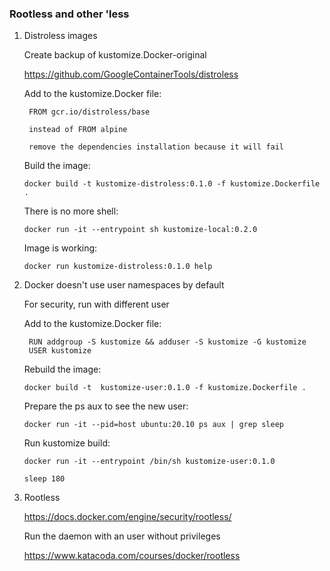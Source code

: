 ### Rootless and other 'less

1. Distroless images

    Create backup of kustomize.Docker-original

    https://github.com/GoogleContainerTools/distroless

    Add to the kustomize.Docker file:

        FROM gcr.io/distroless/base

        instead of FROM alpine

        remove the dependencies installation because it will fail
    
    Build the image:

    `docker build -t kustomize-distroless:0.1.0 -f kustomize.Dockerfile .`

    There is no more shell:

    `docker run -it --entrypoint sh kustomize-local:0.2.0`

    Image is working:

    `docker run kustomize-distroless:0.1.0 help`


2. Docker doesn't use user namespaces by default

    For security, run with different user

    Add to the kustomize.Docker file:

        RUN addgroup -S kustomize && adduser -S kustomize -G kustomize
        USER kustomize

    Rebuild the image:

    `docker build -t  kustomize-user:0.1.0 -f kustomize.Dockerfile .`

    Prepare the ps aux to see the new user:

    `docker run -it --pid=host ubuntu:20.10 ps aux | grep sleep`

    Run kustomize build:

    `docker run -it --entrypoint /bin/sh kustomize-user:0.1.0`

    `sleep 180`

3. Rootless

    https://docs.docker.com/engine/security/rootless/

    Run the daemon with an user without privileges

    https://www.katacoda.com/courses/docker/rootless